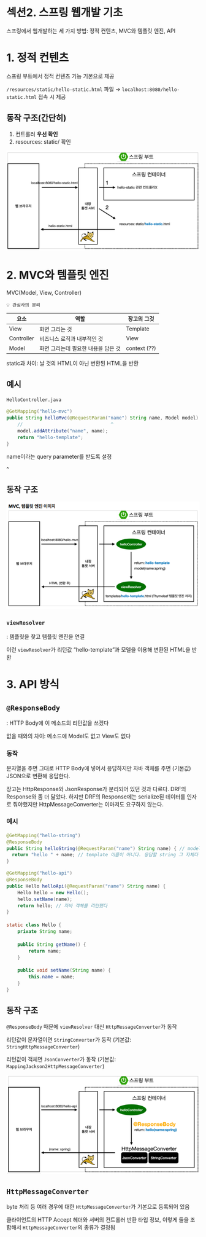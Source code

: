 # 섹션2. 스프링 웹개발 기초

스프링에서 웹개발하는 세 가지 방법: 정적 컨텐츠, MVC와 템플릿 엔진, API

# 1. 정적 컨텐츠

스프링 부트에서 정적 컨텐츠 기능 기본으로 제공

`/resources/static/hello-static.html` 파일 → `localhost:8080/hello-static.html` 접속 시 제공

## 동작 구조(간단히)

1. 컨트롤러 **우선 확인**
2. resources: static/ 확인

![정적 컨텐츠 동작 구조를 설명하는 이미지](resources/static%20page.png)

# 2. MVC와 템플릿 엔진

MVC(Model, View, Controller)

```
💡 관심사의 분리
```

| 요소 | 역할 | 장고의 그것 |
| --- | --- | --- |
| View | 화면 그리는 것 | Template |
| Controller | 비즈니스 로직과 내부적인 것 | View |
| Model | 화면 그리는데 필요한 내용을 담은 것 | context (??) |

static과 차이: 날 것의 HTML이 아닌 변환된 HTML을 반환

## 예시

`HelloController.java`

```java
@GetMapping("hello-mvc")
public String helloMvc(@RequestParam("name") String name, Model model) { 
    //                                ^
    model.addAttribute("name", name);
    return "hello-template";
}
```

name이라는 query parameter를 받도록 설정

^

## 동작 구조

![MVC와 템플릿 엔진 동작 구조를 설명하는 이미지](resources/mvc%20template%20engine.png)

### `viewResolver`

: 템플릿을 찾고 템플릿 엔진을 연결

이런 `viewResolver`가 리턴값 “hello-template”과 모델을 이용해 변환된 HTML을 반환


# 3. API 방식

## `@ResponseBody`

: HTTP Body에 이 메소드의 리턴값을 쓰겠다

없을 때와의 차이: 메소드에 Model도 없고 View도 없다

### 동작

문자열을 주면 그대로 HTTP Body에 넣어서 응답하지만 자바 객체를 주면 (기본값) JSON으로 변환해 응답한다. 

장고는 HttpResponse와 JsonResponse가 분리되어 있던 것과 다르다. DRF의 Response와 좀 더 닮았다. 하지만 DRF의 Response에는 serialize된 데이터를 인자로 줘야했지만 HttpMessageConverter는 이마저도 요구하지 않는다. 

### 예시

```java
@GetMapping("hello-string")
@ResponseBody
public String helloString(@RequestParam("name") String name) { // model이 없다
  return "hello " + name; // template 이름이 아니다. 응답할 string 그 자체다
}
```

```java
@GetMapping("hello-api")
@ResponseBody
public Hello helloApi(@RequestParam("name") String name) {
    Hello hello = new Hello();
    hello.setName(name);
    return hello; // 자바 객체를 리턴했다
}

static class Hello {
    private String name;

    public String getName() {
        return name;
    }

    public void setName(String name) {
        this.name = name;
    }
}
```

## 동작 구조

`@ResponseBody` 때문에 `viewResolver` 대신 `HttpMessageConverter`가 동작

리턴값이 문자열이면 `StringConverter`가 동작 (기본값: `StringHttpMessageConverter`)

리턴값이 객체면 `JsonConverter`가 동작 (기본값: `MappingJackson2HttpMessageConverter`)

![API 동작 구조를 설명하는 이미지](resources/api.png)

## `HttpMessageConverter`

byte 처리 등 여러 경우에 대한 `HttpMessageConverter`가 기본으로 등록되어 있음

클라이언트의 HTTP Accept 헤더와 서버의 컨트롤러 반환 타입 정보, 이렇게 둘을 조합해서 `HttpMessageConverter`의 종류가 결정됨